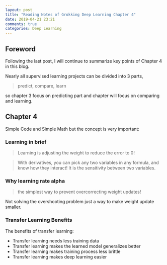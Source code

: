 ```yaml
---
layout: post
title: "Reading Notes of Grokking Deep Learning Chapter 4"
date: 2019-04-21 23:21
comments: true
categories: Deep Learning
---
```


## Foreword

Following the last post, I will continue to summarize key points of Chapter 4 in this blog.

Nearly all supervised learning projects can be divided into 3 parts,

> predict, compare, learn

so chapter 3 focus on predicting part and chapter will focus on comparing and learning.

## Chapter 4

Simple Code and Simple Math but the concept is very important:

### Learning in brief

> Learning is adjusting the weight to reduce the error to 0!

> With derivatives, you can pick any two variables in any formula, and know how they interact! It is the sensitivity between two variables.

### Why learning rate alpha

> the simplest way to prevent overcorrecting weight updates!

Not solving the overshooting problem just a way to make weight update smaller. 

### Transfer Learning Benefits

The benefits of transfer learning:

* Transfer learning needs less training data
* Transfer learning makes the learned model generalizes better
* Transfer learning makes training process less brittle
* Transfer learning makes deep learning easier
